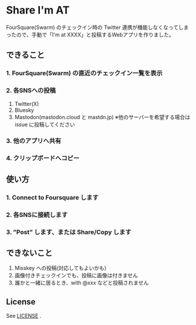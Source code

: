 # Share I'm AT

FourSquare(Swarm) のチェックイン時の Twitter 連携が機能しなくなってしまったので、手動で「I'm at XXXX」と投稿するWebアプリを作りました。

## できること

### 1. FourSquare(Swarm) の直近のチェックイン一覧を表示

### 2. 各SNSへの投稿

1. Twitter(X)
2. Bluesky
3. Mastodon(mastodon.cloud と mastdn.jp) ※他のサーバーを希望する場合は issue に投稿してください

### 3. 他のアプリへ共有

### 4. クリップボードへコピー

## 使い方

### 1. Connect to Foursquare します

### 2. 各SNSに接続します

### 3. ”Post” します、または Share/Copy します


## できないこと

1. Misskey への投稿(対応してもよいかも)
2. 画像付きチェックインでも、投稿に画像は付きません
3. 誰かと一緒に居るとき、with @xxx などと投稿されません

## License

See [LICENSE](LICENSE.txt) .